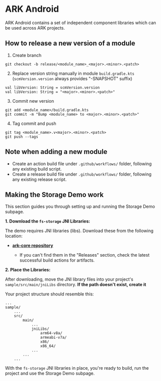 # **ARK Android**

ARK Android contains a set of independent component libraries which can be used across ARK projects.

## How to release a new version of a module

1. Create branch
```
git checkout -b release/<module_name>_<major>.<minor>.<patch>
```
2. Replace version string manually in module `build.gradle.kts` (`scmVersion.version` always provides "-SNAPSHOT" suffix)
```
val libVersion: String = scmVersion.version
val libVersion: String = "<major>.<minor>.<patch>"
```
3. Commit new version
```
git add <module_name>/build.gradle.kts
git commit -m "Bump <module_name> to <major>.<minor>.<patch>"
```
4. Tag commit and push
```
git tag <module_name>.v<major>.<minor>.<patch>
git push --tags
```

## Note when adding a new module

- Create an action build file under `.github/workflows/` folder, following any existing build script.
- Create a release build file under `.github/workflows/` folder, following any existing release script.

## Making the Storage Demo work

This section guides you through setting up and running the Storage Demo subpage.

**1. Download the `fs-storage` JNI Libraries:**

The demo requires JNI libraries (libs).  Download these from the following location:

* **[ark-core repository](https://github.com/ARK-Builders/ark-core)**

    - If you can't find them in the "Releases" section, check the latest successful build actions for artifacts.

**2. Place the Libraries:**

After downloading, move the JNI library files into your project's `sample/src/main/jniLibs` directory. **If the path doesn't exist, create it**

Your project structure should resemble this:

```
...
sample/
    ...
    src/
        main/
            ...
            jniLibs/
                arm64-v8a/  
                armeabi-v7a/
                x86/
                x86_64/
            ...
        ...
    ...
```

With the `fs-storage` JNI libraries in place, you're ready to build, run the project and use the Storage Demo subpage.
